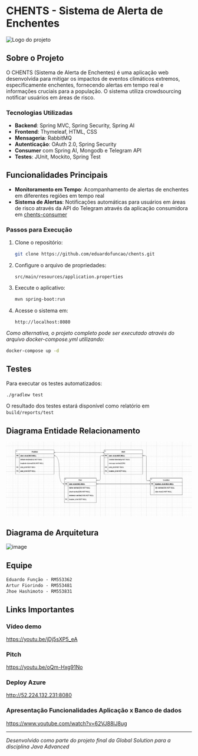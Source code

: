 # CHENTS - Sistema de Alerta de Enchentes

![Logo do projeto](https://github.com/user-attachments/assets/3c0bf63a-5bbf-4c68-b222-d2606ec31377)

## Sobre o Projeto

O CHENTS (Sistema de Alerta de Enchentes) é uma aplicação web desenvolvida para mitigar os impactos de eventos climáticos extremos, especificamente enchentes, fornecendo alertas em tempo real e informações cruciais para a população. O sistema utiliza crowdsourcing notificar usuários em áreas de risco.

### Tecnologias Utilizadas

- **Backend**: Spring MVC, Spring Security, Spring AI
- **Frontend**: Thymeleaf, HTML, CSS
- **Mensageria**: RabbitMQ
- **Autenticação**: OAuth 2.0, Spring Security
- **Consumer** com Spring AI, Mongodb e Telegram API
- **Testes**: JUnit, Mockito, Spring Test

## Funcionalidades Principais

- **Monitoramento em Tempo**: Acompanhamento de alertas de enchentes em diferentes regiões em tempo real
- **Sistema de Alertas**: Notificações automáticas para usuários em áreas de risco através da API do Telegram através da aplicação consumidora em [chents-consumer](github.com/eduardofuncao/chents-consumer)

### Passos para Execução

1. Clone o repositório:
   ```bash
   git clone https://github.com/eduardofuncao/chents.git
   ```

2. Configure o arquivo de propriedades:
   ```
   src/main/resources/application.properties
   ```

3. Execute o aplicativo:
   ```bash
   mvn spring-boot:run
   ```

4. Acesse o sistema em:
   ```
   http://localhost:8080
   ```

*Como alternativa, o projeto completo pode ser executado através do arquivo docker-compose.yml utilizando:*
```bash
docker-compose up -d
```

## Testes
Para executar os testes automatizados:

```bash
./gradlew test 
```

O resultado dos testes estará disponível como relatório em `build/reports/test`

## Diagrama Entidade Relacionamento

![image](https://github.com/eduardofuncao/chents/blob/662eb1068e401f1c416a70fab6eec50c94f332eb/Modelagem_CHENTS.jpeg)

## Diagrama de Arquitetura
![image](https://github.com/user-attachments/assets/af14ac70-8be9-4c06-92a1-b832854c743f)


## Equipe
    Eduardo Função - RM553362
    Artur Fiorindo - RM553481
    Jhoe Hashimoto - RM553831


## Links Importantes

### Vídeo demo
https://youtu.be/jDj5sXP5_eA

### Pitch
https://youtu.be/oQm-Hxg91No

### Deploy Azure
http://52.224.132.231:8080


### Apresentação Funcionalidades Aplicação x Banco de dados
https://www.youtube.com/watch?v=62VJ88lJ8ug

---

*Desenvolvido como parte do projeto final da Global Solution para a disciplina Java Advanced*
